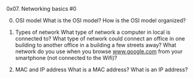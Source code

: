 0x07. Networking basics #0

0. OSI model
What is the OSI model?
How is the OSI model organized?

1. Types of network
What type of network a computer in local is connected to?
What type of network could connect an office in one building to another office in a building a few streets away?
What network do you use when you browse www.google.com from your smartphone (not connected to the Wifi)?

2. MAC and IP address
What is a MAC address?
What is an IP address?
